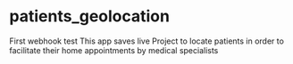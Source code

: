 
# patients_geolocation
First webhook test
This app saves live 
Project to locate patients in order to facilitate their home appointments by medical specialists
